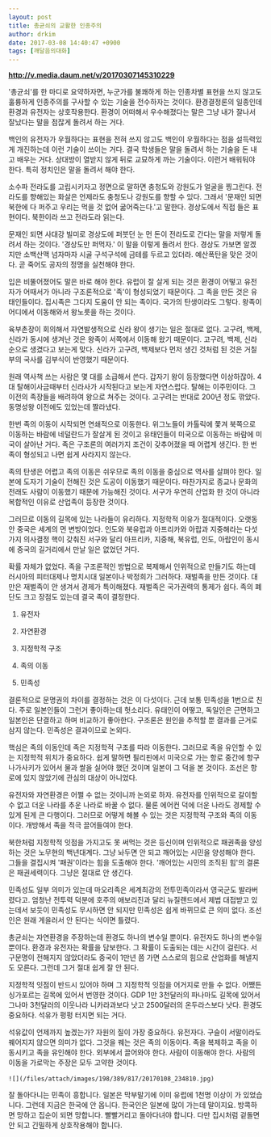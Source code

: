 ```yaml
---
layout: post
title: 총균쇠의 교활한 인종주의
author: drkim
date: 2017-03-08 14:40:47 +0900
tags: [깨달음의대화]
---
```

**http://v.media.daum.net/v/20170307145310229**

  


'총균쇠'를 한 마디로 요약하자면, 누군가를 불쾌하게 하는 인종차별 표현을 쓰지 않고도 훌륭하게 인종주의를 구사할 수 있는 기술을 전수하자는 것이다. 환경결정론의 일종인데 환경과 유전자는 상호작용한다. 환경이 어떠해서 우수해졌다는 말은 그냥 내가 잘나서 잘났다는 말을 점잖게 돌려서 하는 거다.

  


백인의 유전자가 우월하다는 표현을 전혀 쓰지 않고도 백인이 우월하다는 점을 설득력있게 개진하는데 이런 기술이 쓰이는 거다. 결국 학생들은 말을 돌려서 하는 기술을 돈 내고 배우는 거다. 상대방이 열받지 않게 뒤로 교묘하게 까는 기술이다. 이런거 배워둬야 한다. 특히 정치인은 말을 돌려서 해야 한다. 

  


소수파 전라도를 고립시키자고 정면으로 말하면 충청도와 강원도가 얼굴을 찡그린다. 전라도를 향해있는 화살은 언제라도 충청도나 강원도를 향할 수 있다. 그래서 '문재인 되면 북한에 다 퍼주고 우리는 먹을 것 없어 굶어죽는다.'고 말한다. 경상도에서 직접 들은 표현이다. 북한이라 쓰고 전라도라 읽는다.

  


문재인 되면 사대강 빌미로 경상도에 퍼붓던 눈 먼 돈이 전라도로 간다는 말을 저렇게 돌려서 하는 것이다. '경상도만 퍼먹자.' 이 말을 이렇게 돌려서 한다. 경상도 가보면 알겠지만 소백산맥 넘자마자 시골 구석구석에 금테를 두르고 있더라. 예산폭탄을 맞은 것이다. 곧 죽어도 공자의 정명을 실천해야 한다. 

  


입은 비뚤어졌어도 말은 바로 해야 한다. 유럽이 잘 살게 되는 것은 환경이 어떻고 유전자가 어때서가 아니라 구조론적으로 '족'이 형성되었기 때문이다. 그 족을 만든 것은 유태인들이다. 집시족은 그다지 도움이 안 되는 족이다. 국가의 탄생이라도 그렇다. 왕족이 어디에서 이동해와서 왕노릇을 하는 것이다.

  


육부촌장이 회의해서 자연발생적으로 신라 왕이 생기는 일은 절대로 없다. 고구려, 백제, 신라가 동시에 생겨난 것은 왕족이 서쪽에서 이동해 왔기 때문이다. 고구려, 백제, 신라 순으로 생겼다고 보는게 맞다. 신라가 고구려, 백제보다 먼저 생긴 것처럼 된 것은 거칠부의 국사를 김부식이 반영했기 때문이다.

  


원래 역사책 쓰는 사람은 몇 대를 소급해서 쓴다. 갑자기 왕이 등장했다면 이상하잖아. 4대 탈해이사금때부터 신라사가 시작된다고 보는게 자연스럽다. 탈해는 이주민이다. 그 이전의 족장들을 배려하여 왕으로 쳐주는 것이다. 고구려는 반대로 200년 정도 깎았다. 동명성왕 이전에도 있었는데 짤라냈다. 

  


한번 족의 이동이 시작되면 연쇄적으로 이동한다. 위그노들이 카톨릭에 쫓겨 북쪽으로 이동하는 바람에 네덜란드가 잘살게 된 것이고 유태인들이 미국으로 이동하는 바람에 미국이 살아난 거다. 족은 구조론의 여러가지 조건이 갖추어졌을 때 어렵게 생긴다. 한 번 족이 형성되고 나면 쉽게 사라지지 않는다. 

  


족의 탄생은 어렵고 족의 이동은 쉬우므로 족의 이동을 중심으로 역사를 살펴야 한다. 일본에 도자기 기술이 전해진 것은 도공이 이동했기 때문이다. 마찬가지로 종교나 문화의 전래도 사람이 이동했기 때문에 가능해진 것이다. 서구가 우연히 산업화 한 것이 아니라 복합적인 이유로 산업족이 등장한 것이다. 

  


그러므로 이동의 길목에 있는 나라들이 유리하다. 지정학적 이유가 절대적이다. 오랫동안 중국은 세계의 먼 변방이었다. 인도와 북유럽과 아프리카와 아랍과 지중해라는 다섯가지 의사결정 핵이 갖춰진 서구와 달리 아프리카, 지중해, 북유럽, 인도, 아랍인이 동시에 중국의 길거리에서 만날 일은 없었던 거다. 

  


확률 자체가 없었다. 족을 구조론적인 방법으로 복제해서 인위적으로 만들기도 하는데 러시아의 피터대제나 명치시대 일본이나 박정희가 그러하다. 재벌족을 만든 것이다. 대만은 재벌족이 안 생겨서 경제가 특이해졌다. 재벌족은 국가권력의 통제가 쉽다. 족의 폐단도 크고 장점도 있는데 결국 족이 결정한다. 

  


1) 유전자  
      
2) 자연환경  
      
3) 지정학적 구조  
      
4) 족의 이동  
      
5) 민족성

  


결론적으로 문명권의 차이를 결정하는 것은 이 다섯이다. 근데 보통 민족성을 1번으로 친다. 주로 일본인들이 그런거 좋아하는데 헛소리다. 유태인이 어떻고, 독일인은 근면하고 일본인은 단결하고 하며 비교하기 좋아한다. 구조론은 원인을 추적할 뿐 결과를 근거로 삼지 않는다. 민족성은 결과이므로 논외다.

  


핵심은 족의 이동인데 족은 지정학적 구조를 따라 이동한다. 그러므로 족을 유인할 수 있는 지정학적 위치가 중요하다. 쉽게 말하면 필리핀에서 미국으로 가는 항로 중간에 항구 나가사키가 있어서 물과 쌀을 실어야 했던 것이며 일본이 그 덕을 본 것이다. 조선은 항로에 있지 않았기에 관심의 대상이 아니었다. 

  


유전자와 자연환경은 어쩔 수 없는 것이니까 논외로 하자. 유전자를 인위적으로 갈이할 수 없고 더운 나라를 추운 나라로 바꿀 수 없다. 물론 에어컨 덕에 더운 나라도 경제할 수 있게 된게 큰 다행이다. 그러므로 어떻게 해볼 수 있는 것은 지정학적 구조와 족의 이동이다. 개방해서 족을 적극 끌어들여야 한다. 

  


북한처럼 지정학적 잇점을 가지고도 못 써먹는 것은 등신이며 인위적으로 패권족을 양성하는 것은 노무현의 백년대계다. 그냥 놔두면 안 되고 깨어있는 시민을 양성해야 한다. 그들을 결집시켜 '패권'이라는 힘을 도출해야 한다. '깨어있는 시민의 조직된 힘'의 결론은 패권세력이다. 그냥은 절대로 안 생긴다.

  


민족성도 일부 의미가 있는데 마오리족은 세계최강의 전투민족이라서 영국군도 발라버렸다고. 엄청난 전투력 덕분에 호주의 애보리진과 달리 뉴질랜드에서 제법 대접받고 있는데서 보듯이 민족성도 무시하면 안 되지만 민족성은 쉽게 바뀌므로 큰 의미 없다. 조선인은 원래 게을러서 안 된다는 식이면 틀렸다. 

  


총균쇠는 자연환경을 주장하는데 환경도 하나의 변수일 뿐이다. 유전자도 하나의 변수일 뿐이다. 환경과 유전자는 확률을 담보한다. 그 확률이 도출되는 데는 시간이 걸린다. 서구문명이 전해지지 않았더라도 중국이 1만년 쯤 가면 스스로의 힘으로 산업화를 해낼지도 모른다. 그런데 그거 절대 쉽게 잘 안 된다.

  


지정학적 잇점이 반드시 있어야 하며 그 지정학적 잇점을 어거지로 만들 수 없다. 어쨌든 싱가포르는 길목에 있어서 번영한 것이다. GDP 1만 3천달러의 파나마도 길목에 있어서 그나마 3천달러의 이웃나라 니카라과보다 낫고 2500달러의 온두라스보다 낫다. 환경도 중요하다. 석유가 펑펑 터지면 되는 거다.

  


석유값이 언제까지 높겠는가? 자원의 질이 가장 중요하다. 유전자다. 구슬이 서말이라도 꿰어지지 않으면 의미가 없다. 그것을 꿰는 것은 족의 이동이다. 족을 복제하고 족을 이동시키고 족을 유인해야 한다. 외부에서 끌어와야 한다. 사람이 이동해야 한다. 사람의 이동을 가로막는 주장은 모두 고약한 것이다. 

  


  



 

    ![](/files/attach/images/198/389/817/20170108_234810.jpg) 

  


잘 돌아다니는 민족이 흥합니다. 일본은 막부말기에 이미 유럽에 1천명 이상이 가 있었습니다. 그런데 지금은 한국에 안 옵니다. 한국인은 일본에 많이 가는데 말이지요. 방콕하면 망하고 집순이 되면 망합니다. 빨빨거리고 돌아다녀야 합니다. 다만 집시처럼 겉돌면 안 되고 긴밀하게 상호작용해야 합니다.
